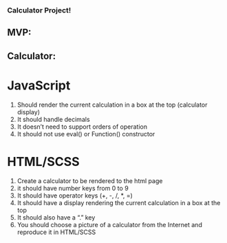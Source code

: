 ### Calculator Project!

## MVP:

## Calculator:

# JavaScript

1. Should render the current calculation in a box at the top (calculator display)
2. It should handle decimals
3. It doesn’t need to support orders of operation
4. It should not use eval() or Function() constructor

# HTML/SCSS

1. Create a calculator to be rendered to the html page
2. it should have number keys from 0 to 9
3. It should have operator keys (+, -, /, \*, =)
4. It should have a display rendering the current calculation in a box at the top
5. It should also have a “.” key
6. You should choose a picture of a calculator from the Internet and reproduce it in HTML/SCSS
